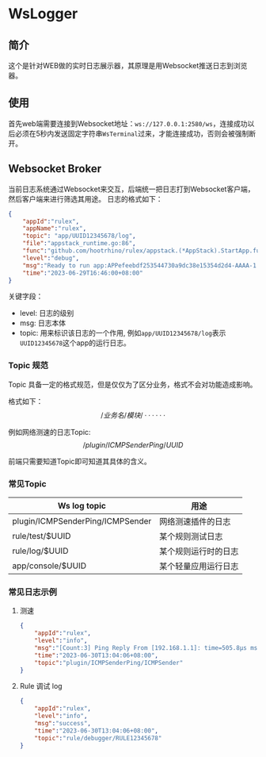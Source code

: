 # WsLogger
## 简介
这个是针对WEB做的实时日志展示器，其原理是用Websocket推送日志到浏览器。
## 使用
首先web端需要连接到Websocket地址：`ws://127.0.0.1:2580/ws`，连接成功以后必须在5秒内发送固定字符串`WsTerminal`过来，才能连接成功，否则会被强制断开。

## Websocket Broker
当前日志系统通过Websocket来交互，后端统一把日志打到Websocket客户端，然后客户端来进行筛选其用途。
日志的格式如下：
```json
{
    "appId":"rulex",
    "appName":"rulex",
    "topic": "app/UUID12345678/log",
    "file":"appstack_runtime.go:86",
    "func":"github.com/hootrhino/rulex/appstack.(*AppStack).StartApp.func1",
    "level":"debug",
    "msg":"Ready to run app:APPefeebdf253544730a9dc38e15354d2d4-AAAA-1.0.0",
    "time":"2023-06-29T16:46:00+08:00"
}
```
关键字段：
- level: 日志的级别
- msg: 日志本体
- topic: 用来标识该日志的一个作用, 例如`app/UUID12345678/log`表示`UUID12345678`这个app的运行日志。

### Topic 规范
Topic 具备一定的格式规范，但是仅仅为了区分业务，格式不会对功能造成影响。

格式如下：
$$
/业务名/模块/······
$$

例如网络测速的日志Topic:
$$
/plugin/ICMPSenderPing/UUID
$$

前端只需要知道Topic即可知道其具体的含义。

### 常见Topic

| Ws log topic                     | 用途                 |
| -------------------------------- | -------------------- |
| plugin/ICMPSenderPing/ICMPSender | 网络测速插件的日志   |
| rule/test/$UUID                  | 某个规则测试日志     |
| rule/log/$UUID                   | 某个规则运行时的日志 |
| app/console/$UUID                | 某个轻量应用运行日志 |
### 常见日志示例
1. 测速
    ```json
    {
        "appId":"rulex",
        "level":"info",
        "msg":"[Count:3] Ping Reply From [192.168.1.1]: time=505.8µs ms TTL=128",
        "time":"2023-06-30T13:04:06+08:00",
        "topic":"plugin/ICMPSenderPing/ICMPSender"
    }
    ```
2. Rule 调试 log
    ```json
    {
        "appId":"rulex",
        "level":"info",
        "msg":"success",
        "time":"2023-06-30T13:04:06+08:00",
        "topic":"rule/debugger/RULE12345678"
    }
    ```
